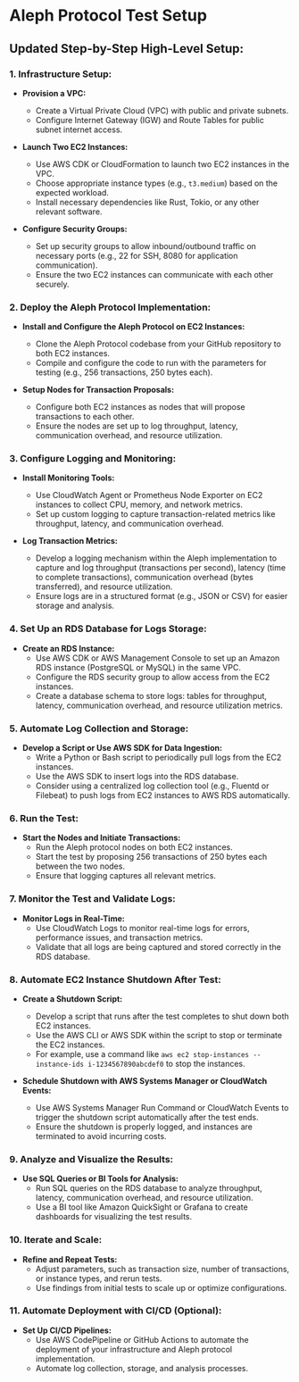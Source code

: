 # Aleph Protocol Test Setup

## Updated Step-by-Step High-Level Setup:

### 1. Infrastructure Setup:

- **Provision a VPC:**
  - Create a Virtual Private Cloud (VPC) with public and private subnets.
  - Configure Internet Gateway (IGW) and Route Tables for public subnet internet access.

- **Launch Two EC2 Instances:**
  - Use AWS CDK or CloudFormation to launch two EC2 instances in the VPC.
  - Choose appropriate instance types (e.g., `t3.medium`) based on the expected workload.
  - Install necessary dependencies like Rust, Tokio, or any other relevant software.

- **Configure Security Groups:**
  - Set up security groups to allow inbound/outbound traffic on necessary ports (e.g., 22 for SSH, 8080 for application communication).
  - Ensure the two EC2 instances can communicate with each other securely.

### 2. Deploy the Aleph Protocol Implementation:

- **Install and Configure the Aleph Protocol on EC2 Instances:**
  - Clone the Aleph Protocol codebase from your GitHub repository to both EC2 instances.
  - Compile and configure the code to run with the parameters for testing (e.g., 256 transactions, 250 bytes each).

- **Setup Nodes for Transaction Proposals:**
  - Configure both EC2 instances as nodes that will propose transactions to each other.
  - Ensure the nodes are set up to log throughput, latency, communication overhead, and resource utilization.

### 3. Configure Logging and Monitoring:

- **Install Monitoring Tools:**
  - Use CloudWatch Agent or Prometheus Node Exporter on EC2 instances to collect CPU, memory, and network metrics.
  - Set up custom logging to capture transaction-related metrics like throughput, latency, and communication overhead.

- **Log Transaction Metrics:**
  - Develop a logging mechanism within the Aleph implementation to capture and log throughput (transactions per second), latency (time to complete transactions), communication overhead (bytes transferred), and resource utilization.
  - Ensure logs are in a structured format (e.g., JSON or CSV) for easier storage and analysis.

### 4. Set Up an RDS Database for Logs Storage:

- **Create an RDS Instance:**
  - Use AWS CDK or AWS Management Console to set up an Amazon RDS instance (PostgreSQL or MySQL) in the same VPC.
  - Configure the RDS security group to allow access from the EC2 instances.
  - Create a database schema to store logs: tables for throughput, latency, communication overhead, and resource utilization metrics.

### 5. Automate Log Collection and Storage:

- **Develop a Script or Use AWS SDK for Data Ingestion:**
  - Write a Python or Bash script to periodically pull logs from the EC2 instances.
  - Use the AWS SDK to insert logs into the RDS database.
  - Consider using a centralized log collection tool (e.g., Fluentd or Filebeat) to push logs from EC2 instances to AWS RDS automatically.

### 6. Run the Test:

- **Start the Nodes and Initiate Transactions:**
  - Run the Aleph protocol nodes on both EC2 instances.
  - Start the test by proposing 256 transactions of 250 bytes each between the two nodes.
  - Ensure that logging captures all relevant metrics.

### 7. Monitor the Test and Validate Logs:

- **Monitor Logs in Real-Time:**
  - Use CloudWatch Logs to monitor real-time logs for errors, performance issues, and transaction metrics.
  - Validate that all logs are being captured and stored correctly in the RDS database.

### 8. Automate EC2 Instance Shutdown After Test:

- **Create a Shutdown Script:**
  - Develop a script that runs after the test completes to shut down both EC2 instances.
  - Use the AWS CLI or AWS SDK within the script to stop or terminate the EC2 instances.
  - For example, use a command like `aws ec2 stop-instances --instance-ids i-1234567890abcdef0` to stop the instances.

- **Schedule Shutdown with AWS Systems Manager or CloudWatch Events:**
  - Use AWS Systems Manager Run Command or CloudWatch Events to trigger the shutdown script automatically after the test ends.
  - Ensure the shutdown is properly logged, and instances are terminated to avoid incurring costs.

### 9. Analyze and Visualize the Results:

- **Use SQL Queries or BI Tools for Analysis:**
  - Run SQL queries on the RDS database to analyze throughput, latency, communication overhead, and resource utilization.
  - Use a BI tool like Amazon QuickSight or Grafana to create dashboards for visualizing the test results.

### 10. Iterate and Scale:

- **Refine and Repeat Tests:**
  - Adjust parameters, such as transaction size, number of transactions, or instance types, and rerun tests.
  - Use findings from initial tests to scale up or optimize configurations.

### 11. Automate Deployment with CI/CD (Optional):

- **Set Up CI/CD Pipelines:**
  - Use AWS CodePipeline or GitHub Actions to automate the deployment of your infrastructure and Aleph protocol implementation.
  - Automate log collection, storage, and analysis processes.
